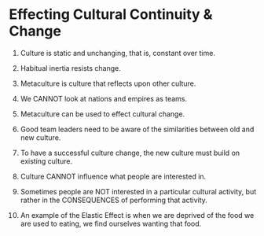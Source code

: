 # Effecting Cultural Continuity &amp; Change

1. Culture is static and unchanging, that is, constant over time.



2. Habitual inertia resists change.



3. Metaculture is culture that reflects upon other culture.



4. We CANNOT look at nations and empires as teams. 



5. Metaculture can be used to effect cultural change.



6. Good team leaders need to be aware of the similarities between old and new culture.



7. To have a successful culture change, the new culture must build on existing culture.



8. Culture CANNOT influence what people are interested in. 



9.  Sometimes people are NOT interested in a particular cultural activity, but rather in the CONSEQUENCES of performing that activity. 



10. An example of the Elastic Effect is when we are deprived of the food we are used to eating, we find ourselves wanting that food. 


